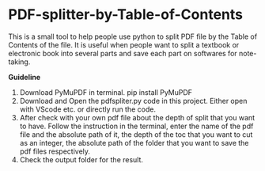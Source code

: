 # PDF-splitter-by-Table-of-Contents
This is a small tool to help people use python to split PDF file by the Table of Contents of the file. It is useful when people want to split a textbook or electronic book into several parts and save each part on softwares for note-taking.

<b>Guideline</b>
1. Download PyMuPDF in terminal.
    pip install PyMuPDF
2. Download and Open the pdfspliter.py code in this project. Either open with VScode etc. or directly run the code.
3. After check with your own pdf file about the depth of split that you want to have. Follow the instruction in the terminal, enter the name of the pdf file and the absolute path of it, the depth of the toc that you want to cut as an integer, the absolute path of the folder that you want to save the pdf files respectively.
4. Check the output folder for the result.